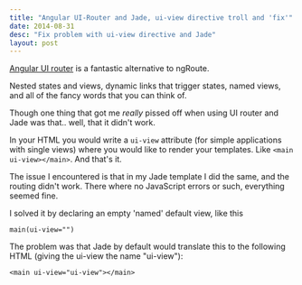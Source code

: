 ```yaml
---
title: "Angular UI-Router and Jade, ui-view directive troll and 'fix'"
date: 2014-08-31
desc: "Fix problem with ui-view directive and Jade"
layout: post
---
```


[Angular UI router](https://github.com/angular-ui/ui-router) is a fantastic alternative to ngRoute.

Nested states and views, dynamic links that trigger states, named views, and all of the fancy words that you can think of.

Though one thing that got me *really* pissed off when using UI router and Jade was that.. well, that it didn't work.

In your HTML you would write a `ui-view` attribute (for simple applications with single views) where you would like to render your templates.
Like `<main ui-view></main>`. And that's it.

The issue I encountered is that in my Jade template I did the same, and the routing didn't work. There where no JavaScript errors or such, everything seemed fine.

I solved it by declaring an empty 'named' default view, like this

```
main(ui-view="")
```

The problem was that Jade by default would translate this to the following HTML (giving the ui-view the name "ui-view"):

```
<main ui-view="ui-view"></main>
```
